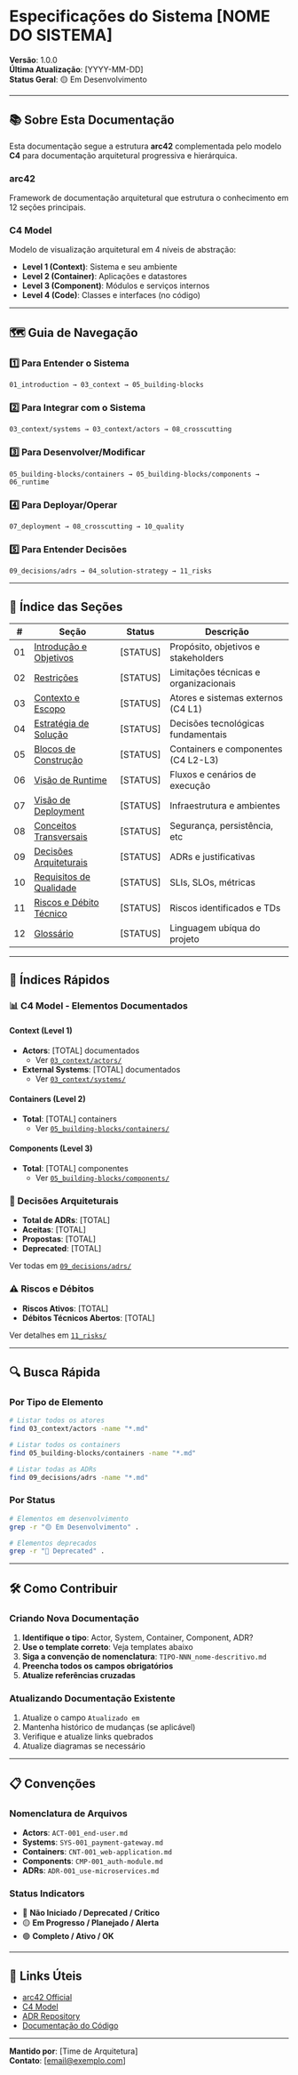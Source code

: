 # Especificações do Sistema [NOME DO SISTEMA]

**Versão**: 1.0.0  
**Última Atualização**: [YYYY-MM-DD]  
**Status Geral**: 🟡 Em Desenvolvimento

---

## 📚 Sobre Esta Documentação

Esta documentação segue a estrutura **arc42** complementada pelo modelo **C4** para documentação arquitetural progressiva e hierárquica.

### arc42
Framework de documentação arquitetural que estrutura o conhecimento em 12 seções principais.

### C4 Model
Modelo de visualização arquitetural em 4 níveis de abstração:
- **Level 1 (Context)**: Sistema e seu ambiente
- **Level 2 (Container)**: Aplicações e datastores
- **Level 3 (Component)**: Módulos e serviços internos
- **Level 4 (Code)**: Classes e interfaces (no código)

---

## 🗺️ Guia de Navegação

### 1️⃣ Para Entender o Sistema

```
01_introduction → 03_context → 05_building-blocks
```

### 2️⃣ Para Integrar com o Sistema

```
03_context/systems → 03_context/actors → 08_crosscutting
```

### 3️⃣ Para Desenvolver/Modificar

```
05_building-blocks/containers → 05_building-blocks/components → 06_runtime
```

### 4️⃣ Para Deployar/Operar

```
07_deployment → 08_crosscutting → 10_quality
```

### 5️⃣ Para Entender Decisões

```
09_decisions/adrs → 04_solution-strategy → 11_risks
```

---

## 📖 Índice das Seções

| # | Seção | Status | Descrição |
|---|-------|--------|-----------|
| 01 | [Introdução e Objetivos](./01_introduction/001_introduction-and-goals.md) | [STATUS] | Propósito, objetivos e stakeholders |
| 02 | [Restrições](./02_constraints/002_constraints.md) | [STATUS] | Limitações técnicas e organizacionais |
| 03 | [Contexto e Escopo](./03_context/003_context-and-scope.md) | [STATUS] | Atores e sistemas externos (C4 L1) |
| 04 | [Estratégia de Solução](./04_solution-strategy/004_solution-strategy.md) | [STATUS] | Decisões tecnológicas fundamentais |
| 05 | [Blocos de Construção](./05_building-blocks/005_building-block-view.md) | [STATUS] | Containers e componentes (C4 L2-L3) |
| 06 | [Visão de Runtime](./06_runtime/006_runtime-view.md) | [STATUS] | Fluxos e cenários de execução |
| 07 | [Visão de Deployment](./07_deployment/007_deployment-view.md) | [STATUS] | Infraestrutura e ambientes |
| 08 | [Conceitos Transversais](./08_crosscutting/008_crosscutting-concepts.md) | [STATUS] | Segurança, persistência, etc |
| 09 | [Decisões Arquiteturais](./09_decisions/009_architectural-decisions.md) | [STATUS] | ADRs e justificativas |
| 10 | [Requisitos de Qualidade](./10_quality/010_quality-requirements.md) | [STATUS] | SLIs, SLOs, métricas |
| 11 | [Riscos e Débito Técnico](./11_risks/011_risks-and-technical-debt.md) | [STATUS] | Riscos identificados e TDs |
| 12 | [Glossário](./12_glossary/012_glossary.md) | [STATUS] | Linguagem ubíqua do projeto |

---

## 🎯 Índices Rápidos

### 📊 C4 Model - Elementos Documentados

#### Context (Level 1)
- **Actors**: [TOTAL] documentados
  - Ver [`03_context/actors/`](./03_context/actors/)
- **External Systems**: [TOTAL] documentados
  - Ver [`03_context/systems/`](./03_context/systems/)

#### Containers (Level 2)
- **Total**: [TOTAL] containers
  - Ver [`05_building-blocks/containers/`](./05_building-blocks/containers/)

#### Components (Level 3)
- **Total**: [TOTAL] componentes
  - Ver [`05_building-blocks/components/`](./05_building-blocks/components/)

### 📝 Decisões Arquiteturais

- **Total de ADRs**: [TOTAL]
- **Aceitas**: [TOTAL]
- **Propostas**: [TOTAL]
- **Deprecated**: [TOTAL]

Ver todas em [`09_decisions/adrs/`](./09_decisions/adrs/)

### ⚠️ Riscos e Débitos

- **Riscos Ativos**: [TOTAL]
- **Débitos Técnicos Abertos**: [TOTAL]

Ver detalhes em [`11_risks/`](./11_risks/)

---

## 🔍 Busca Rápida

### Por Tipo de Elemento

```bash
# Listar todos os atores
find 03_context/actors -name "*.md"

# Listar todos os containers
find 05_building-blocks/containers -name "*.md"

# Listar todas as ADRs
find 09_decisions/adrs -name "*.md"
```

### Por Status

```bash
# Elementos em desenvolvimento
grep -r "🟡 Em Desenvolvimento" .

# Elementos deprecados
grep -r "🔴 Deprecated" .
```

---

## 🛠️ Como Contribuir

### Criando Nova Documentação

1. **Identifique o tipo**: Actor, System, Container, Component, ADR?
2. **Use o template correto**: Veja templates abaixo
3. **Siga a convenção de nomenclatura**: `TIPO-NNN_nome-descritivo.md`
4. **Preencha todos os campos obrigatórios**
5. **Atualize referências cruzadas**

### Atualizando Documentação Existente

1. Atualize o campo `Atualizado em`
2. Mantenha histórico de mudanças (se aplicável)
3. Verifique e atualize links quebrados
4. Atualize diagramas se necessário

---

## 📋 Convenções

### Nomenclatura de Arquivos

- **Actors**: `ACT-001_end-user.md`
- **Systems**: `SYS-001_payment-gateway.md`
- **Containers**: `CNT-001_web-application.md`
- **Components**: `CMP-001_auth-module.md`
- **ADRs**: `ADR-001_use-microservices.md`

### Status Indicators

- 🔴 **Não Iniciado / Deprecated / Crítico**
- 🟡 **Em Progresso / Planejado / Alerta**
- 🟢 **Completo / Ativo / OK**

---

## 🔗 Links Úteis

- [arc42 Official](https://arc42.org/)
- [C4 Model](https://c4model.com/)
- [ADR Repository](https://adr.github.io/)
- [Documentação do Código](../src/)

---

**Mantido por**: [Time de Arquitetura]  
**Contato**: [email@exemplo.com]
